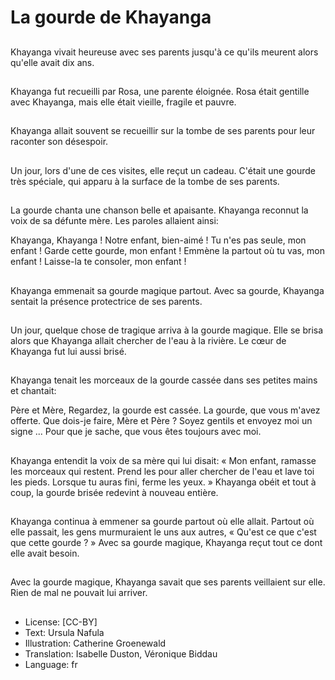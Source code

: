 # La gourde de Khayanga

##
Khayanga vivait heureuse avec ses
parents jusqu'à ce qu'ils meurent
alors qu'elle avait dix ans.

##
Khayanga fut recueilli par Rosa, une
parente éloignée. Rosa était gentille
avec Khayanga, mais elle était
vieille, fragile et pauvre.

##
Khayanga allait souvent se recueillir
sur la tombe de ses parents pour
leur raconter son désespoir.

##
Un jour, lors d'une de ces visites,
elle reçut un cadeau. C'était une
gourde très spéciale, qui apparu à
la surface de la tombe de ses
parents.

##
La gourde chanta une chanson belle
et apaisante. Khayanga reconnut la
voix de sa défunte mère.
Les paroles allaient ainsi:

Khayanga, Khayanga !
Notre enfant, bien-aimé !
Tu n'es pas seule, mon enfant !
Garde cette gourde, mon enfant !
Emmène la partout où tu vas, mon enfant !
Laisse-la te consoler, mon enfant !

##
Khayanga emmenait sa gourde
magique partout.
Avec sa gourde, Khayanga sentait la
présence protectrice de ses
parents.

##
Un jour, quelque chose de tragique
arriva à la gourde magique. Elle se
brisa alors que Khayanga allait
chercher de l'eau à la rivière.
Le cœur de Khayanga fut lui aussi
brisé.

##
Khayanga tenait les morceaux de la
gourde cassée dans ses petites
mains et chantait:

Père et Mère,
Regardez, la gourde est cassée.
La gourde, que vous m'avez offerte.
Que dois-je faire, Mère et Père ?
Soyez gentils et envoyez moi un signe ...
Pour que je sache, que vous êtes toujours avec moi.

##
Khayanga entendit la voix de sa
mère qui lui disait:
« Mon enfant, ramasse les morceaux
qui restent. Prend les pour aller
chercher de l'eau et lave toi les
pieds. Lorsque tu auras fini, ferme
les yeux. »
Khayanga obéit et tout à coup, la
gourde brisée redevint à nouveau
entière.

##
Khayanga continua à emmener sa
gourde partout où elle allait.
Partout où elle passait, les gens
murmuraient le uns aux autres,
« Qu'est ce que c'est que cette
gourde ? »
Avec sa gourde magique, Khayanga
reçut tout ce dont elle avait besoin.

##
Avec la gourde magique, Khayanga
savait que ses parents veillaient sur
elle.
Rien de mal ne pouvait lui arriver.

##
* License: [CC-BY]
* Text: Ursula Nafula
* Illustration: Catherine Groenewald
* Translation: Isabelle Duston, Véronique Biddau
* Language: fr
